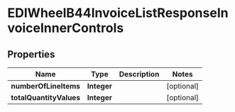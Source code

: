 

# EDIWheelB44InvoiceListResponseInvoiceInnerControls


## Properties

| Name | Type | Description | Notes |
|------------ | ------------- | ------------- | -------------|
|**numberOfLineItems** | **Integer** |  |  [optional] |
|**totalQuantityValues** | **Integer** |  |  [optional] |



